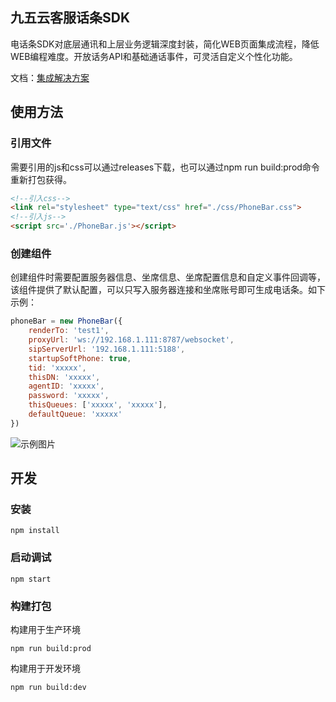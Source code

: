 ## 九五云客服话条SDK
电话条SDK对底层通讯和上层业务逻辑深度封装，简化WEB页面集成流程，降低WEB编程难度。开放话务API和基础通话事件，可灵活自定义个性化功能。

文档：[集成解决方案](https://github.com/95ykf/PhoneBar/blob/master/doc/%E9%B8%BF%E8%81%94%E4%B9%9D%E4%BA%94%E4%BA%91%E5%AE%A2%E6%9C%8D-%E7%94%B5%E8%AF%9D%E6%9D%A1%E9%9B%86%E6%88%90%E8%A7%A3%E5%86%B3%E6%96%B9%E6%A1%88.docx)

## 使用方法

### 引用文件
需要引用的js和css可以通过releases下载，也可以通过npm run build:prod命令重新打包获得。
```html
<!--引入css-->
<link rel="stylesheet" type="text/css" href="./css/PhoneBar.css">
<!--引入js-->
<script src='./PhoneBar.js'></script>
```
### 创建组件
创建组件时需要配置服务器信息、坐席信息、坐席配置信息和自定义事件回调等，该组件提供了默认配置，可以只写入服务器连接和坐席账号即可生成电话条。如下示例：
```javascript
phoneBar = new PhoneBar({
    renderTo: 'test1',
    proxyUrl: 'ws://192.168.1.111:8787/websocket',
    sipServerUrl: '192.168.1.111:5188',
    startupSoftPhone: true,
    tid: 'xxxxx',
    thisDN: 'xxxxx',
    agentID: 'xxxxx',
    password: 'xxxxx',
    thisQueues: ['xxxxx', 'xxxxx'],
    defaultQueue: 'xxxxx'
})
```
![示例图片](https://github.com/95ykf/PhoneBar/blob/master/doc/phonebar.png)

## 开发
### 安装
```
npm install
```
### 启动调试
```
npm start
```
### 构建打包
构建用于生产环境
```
npm run build:prod
```
构建用于开发环境
```
npm run build:dev
```

